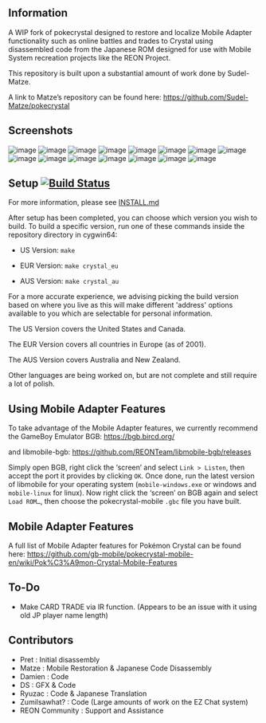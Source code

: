 ## Information 

A WIP fork of pokecrystal designed to restore and localize Mobile Adapter functionality such as online battles and trades to Crystal using disassembled code from the Japanese ROM designed for use with Mobile System recreation projects like the REON Project.

This repository is built upon a substantial amount of work done by Sudel-Matze.

A link to Matze’s repository can be found here:
https://github.com/Sudel-Matze/pokecrystal

## Screenshots

![image](https://user-images.githubusercontent.com/110418063/188284868-5d25cf63-ec57-4780-b6d0-8b7ff90e3826.png)
![image](https://user-images.githubusercontent.com/110418063/188284842-21fb8827-cb15-4ab4-8b58-d7d58f648b27.png)
![image](https://user-images.githubusercontent.com/110418063/196016480-a2fd8c6c-ea9b-4b8b-92a1-1bc5af47a2c0.png)
![image](https://user-images.githubusercontent.com/110418063/188298896-8d03b589-8ab1-4d5f-b205-b163e4f616b9.png)
![image](https://user-images.githubusercontent.com/110418063/188284899-85bfa620-4cf2-4dc3-aac1-e950737ee2aa.png)
![image](https://user-images.githubusercontent.com/110418063/196643701-a3aea578-940b-463f-8d51-c1025cc5c5a7.png)
![image](https://user-images.githubusercontent.com/110418063/196290251-dc54e329-4924-4ab9-9366-d1e167ca9ca3.png)
![image](https://user-images.githubusercontent.com/110418063/205540332-b49b9482-e121-4ba0-a2df-3630c04cdc1c.png)
![image](https://user-images.githubusercontent.com/110418063/205537656-c2a99d27-b187-48fb-a4c3-660a6a716b00.png)
![image](https://user-images.githubusercontent.com/110418063/188287387-5cd5514c-267c-4fe6-b66f-0a0e36e712e6.png)
![image](https://user-images.githubusercontent.com/110418063/188287421-ff2eedad-1569-4512-8224-d1ee2c5622da.png)
![image](https://user-images.githubusercontent.com/110418063/222832067-ce1ac5ba-c725-4311-b6f1-b033b55cca93.png)
![image](https://user-images.githubusercontent.com/110418063/188331912-d862a3c6-a7d2-4636-b152-8ecd74e5250b.png)
![image](https://user-images.githubusercontent.com/110418063/196129175-eebdad9e-f4a0-44ae-8432-7aa538b3c722.png)
![image](https://user-images.githubusercontent.com/110418063/188289401-f0b79296-f4eb-4463-a8d6-6fb8c605adc1.png)



## Setup [![Build Status][travis-badge]][travis]

For more information, please see [INSTALL.md](INSTALL.md)

After setup has been completed, you can choose which version you wish to build.
To build a specific version, run one of these commands inside the repository directory in cygwin64:

- US Version:   `make`

- EUR Version:	`make crystal_eu` 

- AUS Version:	`make crystal_au`

For a more accurate experience, we advising picking the build version based on where you live as this will make different 'address' options available to you which are selectable for personal information.

The US Version covers the United States and Canada.

The EUR Version covers all countries in Europe (as of 2001).

The AUS Version covers Australia and New Zealand.

Other languages are being worked on, but are not complete and still require a lot of polish.

## Using Mobile Adapter Features

To take advantage of the Mobile Adapter features, we currently recommend the GameBoy Emulator BGB:
https://bgb.bircd.org/

and libmobile-bgb:
https://github.com/REONTeam/libmobile-bgb/releases

Simply open BGB, right click the ‘screen’ and select `Link > Listen`, then accept the port it provides by clicking `OK`.
Once done, run the latest version of libmobile for your operating system (`mobile-windows.exe` or windows and `mobile-linux` for linux).
Now right click the ‘screen’ on BGB again and select `Load ROM…`, then choose the pokecrystal-mobile `.gbc` file you have built.

## Mobile Adapter Features

A full list of Mobile Adapter features for Pokémon Crystal can be found here:
https://github.com/gb-mobile/pokecrystal-mobile-en/wiki/Pok%C3%A9mon-Crystal-Mobile-Features

## To-Do

- Make CARD TRADE via IR function. (Appears to be an issue with it using old JP player name length)

## Contributors

- Pret           : Initial disassembly
- Matze          : Mobile Restoration & Japanese Code Disassembly
- Damien         : Code
- DS             : GFX & Code
- Ryuzac         : Code & Japanese Translation
- Zumilsawhat?   : Code (Large amounts of work on the EZ Chat system)
- REON Community : Support and Assistance

[travis]: https://travis-ci.org/pret/pokecrystal
[travis-badge]: https://travis-ci.org/pret/pokecrystal.svg?branch=master
